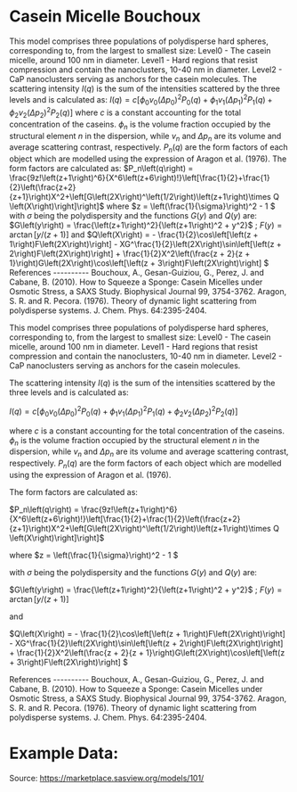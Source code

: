 # Casein Micelle Bouchoux

This model comprises three populations of polydisperse hard spheres, corresponding to, from the largest to smallest size: Level0 - The casein micelle, around 100 nm in diameter. Level1 - Hard regions that resist compression and contain the nanoclusters, 10-40 nm in diameter. Level2 - CaP nanoclusters serving as anchors for the casein molecules. The scattering intensity $I(q)$ is the sum of the intensities scattered by the three levels and is calculated as: $I(q) = c \left[ \phi _0 v_0 \left( \Delta p_0 \right) ^2 P_0 \left( q \right) + \phi _1 v_1 \left( \Delta p_1 \right) ^2 P_1 \left( q \right) + \phi _2 v_2 \left( \Delta p_2 \right) ^2 P_2 \left( q \right) \right]$ where $c$ is a constant accounting for the total concentration of the caseins. $\phi _n$ is the volume fraction occupied by the structural element $n$ in the dispersion, while $v_n$ and $\Delta p_n$ are its volume and average scattering contrast, respectively. $P_n \left( q \right)$ are the form factors of each object which are modelled using the expression of Aragon et al. (1976). The form factors are calculated as: $P_n\left(q\right) = \frac{9z!\left(z+1\right)^6}{X^6\left(z+6\right)!}\left[\frac{1}{2}+\frac{1}{2}\left(\frac{z+2}{z+1}\right)X^2+\left[G\left(2X\right)^\left(1/2\right)\left(z+1\right)\times Q \left(X\right)\right]\right]$ where $z = \left(\frac{1}{\sigma}\right)^2 - 1 $ with $\sigma$ being the polydispersity and the functions $G\left(y\right)$ and $Q\left(y\right)$ are: $G\left(y\right) = \frac{\left(z+1\right)^2}{\left(z+1\right)^2 + y^2}$ ; $F\left(y\right) = \arctan\left[y/\left(z + 1\right)\right]$ and $Q\left(X\right) = - \frac{1}{2}\cos\left[\left(z + 1\right)F\left(2X\right)\right] - XG^\frac{1}{2}\left(2X\right)\sin\left[\left(z + 2\right)F\left(2X\right)\right] + \frac{1}{2}X^2\left(\frac{z + 2}{z + 1}\right)G\left(2X\right)\cos\left[\left(z + 3\right)F\left(2X\right)\right] $ References ---------- Bouchoux, A., Gesan-Guiziou, G., Perez, J. and Cabane, B. (2010). How to Squeeze a Sponge: Casein Micelles under Osmotic Stress, a SAXS Study. Biophysical Journal 99, 3754-3762. Aragon, S. R. and R. Pecora. (1976). Theory of dynamic light scattering from polydisperse systems. J. Chem. Phys. 64:2395-2404.

This model comprises three populations of polydisperse hard spheres, corresponding to, from the largest to smallest size: Level0 - The casein micelle, around 100 nm in diameter. Level1 - Hard regions that resist compression and contain the nanoclusters, 10-40 nm in diameter. Level2 - CaP nanoclusters serving as anchors for the casein molecules.

The scattering intensity $I(q)$ is the sum of the intensities scattered by the three levels and is calculated as:

$I(q) = c \left[ \phi _0 v_0 \left( \Delta p_0 \right) ^2 P_0 \left( q \right) + \phi _1 v_1 \left( \Delta p_1 \right) ^2 P_1 \left( q \right) + \phi _2 v_2 \left( \Delta p_2 \right) ^2 P_2 \left( q \right) \right]$

where $c$ is a constant accounting for the total concentration of the caseins. $\phi _n$ is the volume fraction occupied by the structural element $n$ in the dispersion, while $v_n$ and $\Delta p_n$ are its volume and average scattering contrast, respectively. $P_n \left( q \right)$ are the form factors of each object which are modelled using the expression of Aragon et al. (1976).

The form factors are calculated as:

$P_n\left(q\right) = \frac{9z!\left(z+1\right)^6}{X^6\left(z+6\right)!}\left[\frac{1}{2}+\frac{1}{2}\left(\frac{z+2}{z+1}\right)X^2+\left[G\left(2X\right)^\left(1/2\right)\left(z+1\right)\times Q \left(X\right)\right]\right]$

where $z = \left(\frac{1}{\sigma}\right)^2 - 1 $

with $\sigma$ being the polydispersity and the functions $G\left(y\right)$ and $Q\left(y\right)$ are:

$G\left(y\right) = \frac{\left(z+1\right)^2}{\left(z+1\right)^2 + y^2}$ ; $F\left(y\right) = \arctan\left[y/\left(z + 1\right)\right]$

and

$Q\left(X\right) = - \frac{1}{2}\cos\left[\left(z + 1\right)F\left(2X\right)\right] - XG^\frac{1}{2}\left(2X\right)\sin\left[\left(z + 2\right)F\left(2X\right)\right] + \frac{1}{2}X^2\left(\frac{z + 2}{z + 1}\right)G\left(2X\right)\cos\left[\left(z + 3\right)F\left(2X\right)\right] $

References ---------- Bouchoux, A., Gesan-Guiziou, G., Perez, J. and Cabane, B. (2010). How to Squeeze a Sponge: Casein Micelles under Osmotic Stress, a SAXS Study. Biophysical Journal 99, 3754-3762. Aragon, S. R. and R. Pecora. (1976). Theory of dynamic light scattering from polydisperse systems. J. Chem. Phys. 64:2395-2404.

# Example Data:

Source: https://marketplace.sasview.org/models/101/
